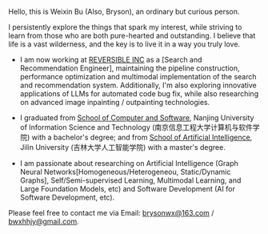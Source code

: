 Hello, this is Weixin Bu (Also, Bryson), an ordinary but curious person.

I persistently explore the things that spark my interest, while striving to learn from those who are both pure-hearted and outstanding. I believe that life is a vast wilderness, and the key is to live it in a way you truly love.

- I am now working at [REVERSIBLE INC](https://www.reversible.com) as a [Search and Recommendation Engineer], maintaining the pipeline construction, performance optimization and multimodal implementation of the search and recommendation system. Additionally, I'm also exploring innovative applications of LLMs for automated code bug fix, while also researching on advanced image inpainting / outpainting technologies.

- I graduated from [School of Computer and Software](https://scs.nuist.edu.cn/main.htm), Nanjing University of Information Science and Technology (南京信息工程大学计算机与软件学院) with a bachelor's degree; and from [School of Artificial Intelligence](https://sai.jlu.edu.cn), Jilin University (吉林大学人工智能学院) with a master's degree.

- I am passionate about researching on Artificial Intelligence (Graph Neural Networks[Homogeneous/Heterogeneou, Static/Dynamic Graphs], Self/Semi-supervised Learning, Multimodal Learning, and Large Foundation Models, etc) and Software Development (AI for Software Development, etc).

Please feel free to contact me via Email: brysonwx@163.com / bwxhhjy@gmail.com.
